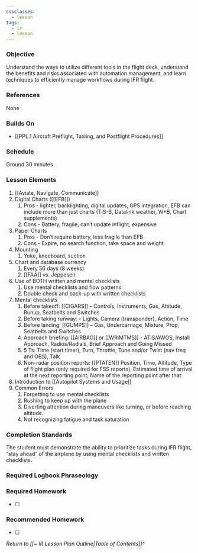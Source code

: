 ```yaml
---
cssclasses:
  - lesson
tags:
  - ir
  - lesson
---
```

### Objective
Understand the ways to utilize different tools in the flight deck, understand the benefits and risks associated with automation management, and learn techniques to efficiently manage workflows during IFR flight. 


### References
None

### Builds On
- [[PPL.1 Aircraft Preflight, Taxiing, and Postflight Procedures]]

### Schedule
Ground 30 minutes

### Lesson Elements
1. [[Aviate, Navigate, Communicate]]
2. Digital Charts ([[EFB]])
	1. Pros - lighter, backlighting, digital updates, GPS integration, EFB can include more than just charts (TIS-B, Datalink weather, W+B, Chart supplements)
	2. Cons - Battery, fragile, can’t update inflight, expensive
3. Paper Charts
	1. Pros - Don’t require battery, less fragile than EFB
	2. Cons - Expire, no search function, take space and weight
4. Mounting
	1. Yoke, kneeboard, suction
5. Chart and database currency
	1. Every 56 days (8 weeks)
	2. [[FAA]] vs. Jeppesen
6. Use of BOTH written and mental checklists 
	1. Use mental checklists and flow patterns 
	2. Double check and back-up with written checklists 
7. Mental checklists 
	1. Before takeoff: [[CIGARS]] – Controls, Instruments, Gas, Attitude, Runup, Seatbelts and Switches 
	2. Before taking runway: – Lights, Camera (transponder), Action, Time
	3. Before landing: [[GUMPS]] – Gas, Undercarriage, Mixture, Prop, Seatbelts and Switches 
	4. Approach briefing: [[AIRBAG]] or [[WRIMTMS]] - ATIS/AWOS, Install Approach, Radios/Radials, Brief Approach and Going Missed
	5. 5 Ts: Time (start timer), Turn, Throttle, Tune and/or Twist (nav freq and OBS), Talk 
	6. Non-radar position reports: [[PTATEN]] Position, Time, Altitude, Type of flight plan (only required for FSS reports), Estimated time of arrival at the next reporting point, Name of the reporting point after that
8. Introduction to [[Autopilot Systems and Usage]]
9. Common Errors 
	1. Forgetting to use mental checklists 
	2. Rushing to keep up with the plane 
	3. Diverting attention during maneuvers like turning, or before reaching altitude. 
	4. Not recognizing fatigue and task saturation

### Completion Standards
The student must demonstrate the ability to prioritize tasks during IFR flight, “stay ahead” of the airplane by using mental checklists and written checklists.

### Required Logbook Phraseology

### Required Homework
- [ ] 

### Recommended Homework
- [ ] 

*Return to [[~ IR Lesson Plan Outline|Table of Contents]]^*